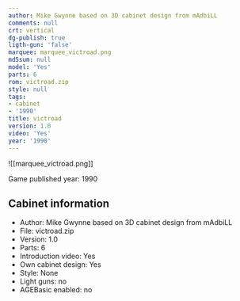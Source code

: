 ```yaml
---
author: Mike Gwynne based on 3D cabinet design from mAdbiLL
comments: null
crt: vertical
dg-publish: true
ligth-gun: 'false'
marquee: marquee_victroad.png
md5sum: null
model: 'Yes'
parts: 6
rom: victroad.zip
style: null
tags:
- cabinet
- '1990'
title: victroad
version: 1.0
video: 'Yes'
year: '1990'
---
```


![[marquee_victroad.png]]

Game published year: 1990

## Cabinet information

- Author: Mike Gwynne based on 3D cabinet design from mAdbiLL
- File: victroad.zip
- Version: 1.0
- Parts: 6
- Introduction video: Yes
- Own cabinet design: Yes
- Style: None
- Light guns: no
- AGEBasic enabled: no

